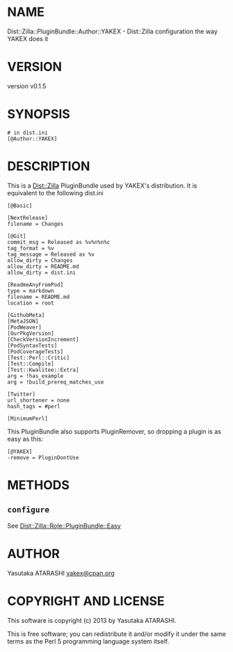 # NAME

Dist::Zilla::PluginBundle::Author::YAKEX - Dist::Zilla configuration the way YAKEX does it

# VERSION

version v0.1.5

# SYNOPSIS

    # in dist.ini
    [@Author::YAKEX]

# DESCRIPTION

This is a [Dist::Zilla](https://metacpan.org/pod/Dist::Zilla) PluginBundle used by YAKEX's distribution. It is equivalent to the following dist.ini

    [@Basic]
    
    [NextRelease]
    filename = Changes
    
    [@Git]
    commit_msg = Released as %v%n%n%c
    tag_format = %v
    tag_message = Released as %v
    allow_dirty = Changes
    allow_dirty = README.md
    allow_dirty = dist.ini
    
    [ReadmeAnyFromPod]
    type = markdown
    filename = README.md
    location = root
    
    [GithubMeta]
    [MetaJSON]
    [PodWeaver]
    [OurPkgVersion]
    [CheckVersionIncrement]
    [PodSyntaxTests]
    [PodCoverageTests]
    [Test::Perl::Critic]
    [Test::Compile]
    [Test::Kwalitee::Extra]
    arg = !has_example
    arg = !build_prereq_matches_use
    
    [Twitter]
    url_shortener = none
    hash_tags = #perl
    
    [MinimumPerl]

This PluginBundle also supports PluginRemover, so dropping a plugin is as easy as this:

    [@YAKEX]
    -remove = PluginDontUse

# METHODS

## `configure`

See [Dist::Zilla::Role::PluginBundle::Easy](https://metacpan.org/pod/Dist::Zilla::Role::PluginBundle::Easy)

# AUTHOR

Yasutaka ATARASHI <yakex@cpan.org>

# COPYRIGHT AND LICENSE

This software is copyright (c) 2013 by Yasutaka ATARASHI.

This is free software; you can redistribute it and/or modify it under
the same terms as the Perl 5 programming language system itself.
